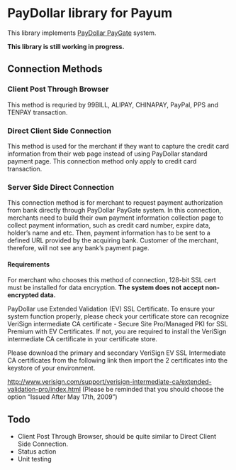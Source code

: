 # PayDollar library for Payum

This library implements [PayDollar PayGate](http://www.paydollar.com/pdf/paygate_integration_guide.pdf) system.

**This library is still working in progress.**

## Connection Methods

### Client Post Through Browser

This method is requried by 99BILL, ALIPAY, CHINAPAY, PayPal, PPS and TENPAY transaction.

### Direct Client Side Connection

This method is used for the merchant if they want to capture the credit card information from their web page instead of using PayDollar standard payment page. This connection method only apply to credit card transaction.

### Server Side Direct Connection

This connection method is for merchant to request payment authorization from bank directly through PayDollar PayGate system. In this connection, merchants need to build their own payment information collection page to collect payment information, such as credit card number, expire data, holder’s name and etc. Then, payment information has to be sent to a defined URL provided by the acquiring bank. Customer of the merchant, therefore, will not see any bank’s payment page.

#### Requirements

For merchant who chooses this method of connection, 128-bit SSL cert must be installed for data encryption. **The system does not accept non-encrypted data.**

PayDollar use Extended Validation (EV) SSL Certificate. To ensure your system function properly, please check your certificate store can recognize VeriSign intermediate CA certificate - Secure Site Pro/Managed PKI for SSL Premium with EV Certificates. If not, you are required to install the VeriSign intermediate CA certificate in your certificate store.

Please download the primary and secondary VeriSign EV SSL Intermediate CA certificates from the following link then import the 2 certificates into the keystore of your environment.

http://www.verisign.com/support/verisign-intermediate-ca/extended-validation-pro/index.html (Please be reminded that you should choose the option “Issued After May 17th, 2009”)

## Todo

* Client Post Through Browser, should be quite similar to Direct Client Side Connection.
* Status action
* Unit testing
